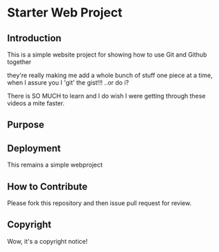 # Starter Web Project

## Introduction

This is a simple website project for showing how
to use Git and Github together

they're really making me add a whole bunch of stuff one 
piece at a time, when I assure you I 'git' the gist!!!
..or do i?

There is SO MUCH to learn and I do wish I were getting through
these videos a mite faster.

## Purpose

## Deployment 

This remains a simple webproject

## How to Contribute 
 Please fork this repository and then issue pull request for review.
## Copyright

Wow, it's a copyright notice!
